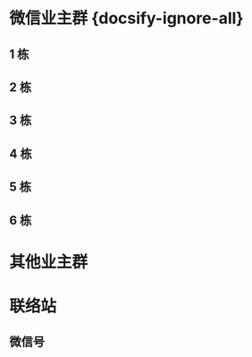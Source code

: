 # 微信业主群 {docsify-ignore-all}

## 1 栋

## 2 栋

## 3 栋

## 4 栋

## 5 栋

## 6 栋

# 其他业主群

# 联络站

## 微信号
